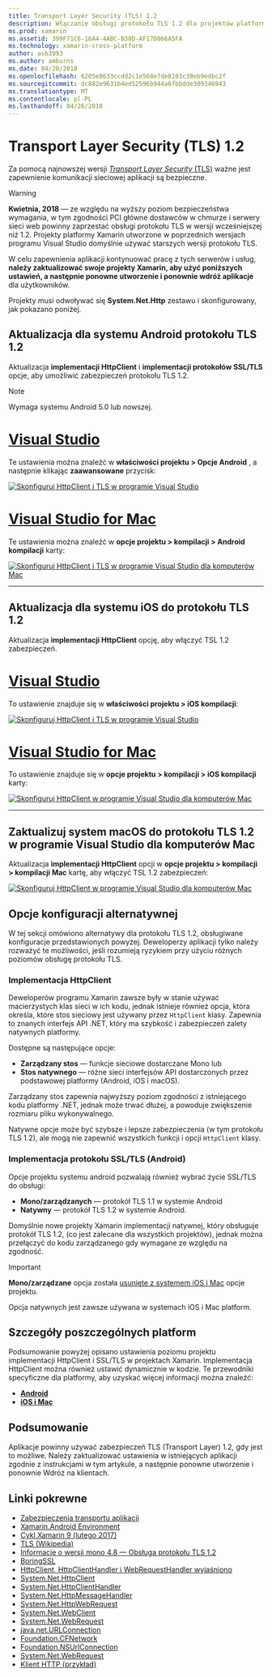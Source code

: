 ```yaml
---
title: Transport Layer Security (TLS) 1.2
description: Włączanie obsługi protokołu TLS 1.2 dla projektów platformy Xamarin w systemach Android, iOS i Mac
ms.prod: xamarin
ms.assetid: 399F71C6-16A4-4ABC-B30D-AF17D066A5FA
ms.technology: xamarin-cross-platform
author: asb3993
ms.author: amburns
ms.date: 04/20/2018
ms.openlocfilehash: 6205e8633ccdd2c1e568e7de8103c38eb9edbc2f
ms.sourcegitcommit: dc882e9631b4ed52596b944a6fbbdde309346943
ms.translationtype: MT
ms.contentlocale: pl-PL
ms.lasthandoff: 04/26/2018
---
```

# <a name="transport-layer-security-tls-12"></a>Transport Layer Security (TLS) 1.2

Za pomocą najnowszej wersji [ _Transport Layer Security_ (TLS)](https://en.wikipedia.org/wiki/Transport_Layer_Security) ważne jest zapewnienie komunikacji sieciowej aplikacji są bezpieczne.

> [!WARNING]
> **Kwietnia, 2018** — ze względu na wyższy poziom bezpieczeństwa wymagania, w tym zgodności PCI główne dostawców w chmurze i serwery sieci web powinny zaprzestać obsługi protokołu TLS w wersji wcześniejszej niż 1.2.  Projekty platformy Xamarin utworzone w poprzednich wersjach programu Visual Studio domyślnie używać starszych wersji protokołu TLS.
>
> W celu zapewnienia aplikacji kontynuować pracę z tych serwerów i usług, **należy zaktualizować swoje projekty Xamarin, aby użyć poniższych ustawień, a następnie ponowne utworzenie i ponownie wdróż aplikacje** dla użytkowników.

Projekty musi odwoływać się **System.Net.Http** zestawu i skonfigurowany, jak pokazano poniżej.

## <a name="update-android-to-tls-12"></a>Aktualizacja dla systemu Android protokołu TLS 1.2

Aktualizacja **implementacji HttpClient** i **implementacji protokołów SSL/TLS** opcje, aby umożliwić zabezpieczeń protokołu TLS 1.2.

> [!NOTE]
> Wymaga systemu Android 5.0 lub nowszej.

# <a name="visual-studiotabwindows"></a>[Visual Studio](#tab/windows)

Te ustawienia można znaleźć w **właściwości projektu > Opcje Android** , a następnie klikając **zaawansowane** przycisk:

[![Skonfiguruj HttpClient i TLS w programie Visual Studio](transport-layer-security-images/android-win-sml.png)](transport-layer-security-images/android-win.png#lightbox)

# <a name="visual-studio-for-mactabmacos"></a>[Visual Studio for Mac](#tab/macos)

Te ustawienia można znaleźć w **opcje projektu > kompilacji > Android kompilacji** karty:

[![Skonfiguruj HttpClient i TLS w programie Visual Studio dla komputerów Mac](transport-layer-security-images/android-mac-sml.png)](transport-layer-security-images/android-mac.png#lightbox)

-----

## <a name="update-ios-to-tls-12"></a>Aktualizacja dla systemu iOS do protokołu TLS 1.2

Aktualizacja **implementacji HttpClient** opcję, aby włączyć TSL 1.2 zabezpieczeń.

# <a name="visual-studiotabwindows"></a>[Visual Studio](#tab/windows)

To ustawienie znajduje się w **właściwości projektu > iOS kompilacji**:

[![Skonfiguruj HttpClient i TLS w programie Visual Studio](transport-layer-security-images/ios-win-sml.png)](transport-layer-security-images/ios-win.png#lightbox)

# <a name="visual-studio-for-mactabmacos"></a>[Visual Studio for Mac](#tab/macos)

To ustawienie znajduje się w **opcje projektu > kompilacji > iOS kompilacji** karty:

[![Skonfiguruj HttpClient w programie Visual Studio dla komputerów Mac](transport-layer-security-images/ios-mac-sml.png)](transport-layer-security-images/ios-mac.png#lightbox)

-----

## <a name="update-macos-to-tls-12-in-visual-studio-for-mac"></a>Zaktualizuj system macOS do protokołu TLS 1.2 w programie Visual Studio dla komputerów Mac

Aktualizacja **implementacji HttpClient** opcji w **opcje projektu > kompilacji > kompilacji Mac** kartę, aby włączyć TSL 1.2 zabezpieczeń:

[![Skonfiguruj HttpClient w programie Visual Studio dla komputerów Mac](transport-layer-security-images/macos-mac-sml.png)](transport-layer-security-images/macos-mac.png#lightbox)

## <a name="alternative-configuration-options"></a>Opcje konfiguracji alternatywnej

W tej sekcji omówiono alternatywy dla protokołu TLS 1.2, obsługiwane konfiguracje przedstawionych powyżej.
Deweloperzy aplikacji tylko należy rozważyć te możliwości, jeśli rozumieją ryzykiem przy użyciu różnych poziomów obsługę protokołu TLS.

### <a name="httpclient-implementation"></a>Implementacja HttpClient

Deweloperów programu Xamarin zawsze były w stanie używać macierzystych klas sieci w ich kodu, jednak istnieje również opcja, która określa, które stos sieciowy jest używany przez `HttpClient` klasy. Zapewnia to znanych interfejs API .NET, który ma szybkość i zabezpieczeń zalety natywnych platformy.

Dostępne są następujące opcje:

- **Zarządzany stos** — funkcje sieciowe dostarczane Mono lub
- **Stos natywnego** — różne sieci interfejsów API dostarczonych przez podstawowej platformy (Android, iOS i macOS).

Zarządzany stos zapewnia najwyższy poziom zgodności z istniejącego kodu platformy .NET, jednak może trwać dłużej, a powoduje zwiększenie rozmiaru pliku wykonywalnego.

Natywne opcje może być szybsze i lepsze zabezpieczenia (w tym protokołu TLS 1.2), ale mogą nie zapewnić wszystkich funkcji i opcji `HttpClient` klasy.

### <a name="ssltls-implementation-android"></a>Implementacja protokołu SSL/TLS (Android)

Opcje projektu systemu android pozwalają również wybrać życie SSL/TLS do obsługi:

- **Mono/zarządzanych** — protokół TLS 1.1 w systemie Android
- **Natywny** — protokół TLS 1.2 w systemie Android.

Domyślnie nowe projekty Xamarin implementacji natywnej, który obsługuje protokół TLS 1.2, (co jest zalecane dla wszystkich projektów), jednak można przełączyć do kodu zarządzanego gdy wymagane ze względu na zgodność.

> [!IMPORTANT]
> **Mono/zarządzane** opcja została [usunięte z systemem iOS i Mac](https://developer.xamarin.com/releases/ios/xamarin.ios_10/xamarin.ios_10.8/) opcje projektu.
>
> Opcja natywnych jest zawsze używana w systemach iOS i Mac platform.

## <a name="platform-specific-details"></a>Szczegóły poszczególnych platform

Podsumowanie powyżej opisano ustawienia poziomu projektu implementacji HttpClient i SSL/TLS w projektach Xamarin. Implementacja HttpClient można również ustawić dynamicznie w kodzie. Te przewodniki specyficzne dla platformy, aby uzyskać więcej informacji można znaleźć:

- [**Android**](~/android/app-fundamentals/http-stack.md)
- [**iOS i Mac**](~/cross-platform/macios/http-stack.md)


## <a name="summary"></a>Podsumowanie

Aplikacje powinny używać zabezpieczeń TLS (Transport Layer) 1.2, gdy jest to możliwe.
Należy zaktualizować ustawienia w istniejących aplikacji zgodnie z instrukcjami w tym artykule, a następnie ponowne utworzenie i ponownie Wdróż na klientach.

## <a name="related-links"></a>Linki pokrewne

- [Zabezpieczenia transportu aplikacji](~/ios/app-fundamentals/ats.md)
- [Xamarin.Android Environment](~/android/deploy-test/environment.md)
- [Cykl Xamarin 9 (lutego 2017)](https://releases.xamarin.com/stable-release-cycle-9/)
- [TLS (Wikipedia)](https://en.wikipedia.org/wiki/Transport_Layer_Security)
- [Informacje o wersji mono 4.8 — Obsługa protokołu TLS 1.2](http://www.mono-project.com/docs/about-mono/releases/4.8.0/#tls-12-support)
- [BoringSSL](https://boringssl.googlesource.com/boringssl/)
- [HttpClient, HttpClientHandler i WebRequestHandler wyjaśniono](https://blogs.msdn.microsoft.com/henrikn/2012/08/07/httpclient-httpclienthandler-and-webrequesthandler-explained/)
- [System.Net.HttpClient](https://msdn.microsoft.com/library/system.net.http.httpclient(v=vs.118).aspx)
- [System.Net.HttpClientHandler](https://msdn.microsoft.com/library/system.net.http.httpclienthandler(v=vs.118).aspx)
- [System.Net.HttpMessageHandler](https://msdn.microsoft.com/library/system.net.http.httpmessagehandler(v=vs.118).aspx)
- [System.Net.HttpWebRequest](https://msdn.microsoft.com/library/system.net.httpwebrequest(v=vs.110).aspx)
- [System.Net.WebClient](https://msdn.microsoft.com/library/system.net.webclient(v=vs.110).aspx)
- [System.Net.WebRequest](https://msdn.microsoft.com/library/system.net.webrequest(v=vs.110).aspx)
- [java.net.URLConnection](http://developer.android.com/reference/java/net/URLConnection.html)
- [Foundation.CFNetwork](https://developer.xamarin.com/api/type/CoreFoundation.CFNetwork/)
- [Foundation.NSUrlConnection](https://developer.xamarin.com/api/type/Foundation.NSUrlConnection/)
- [System.Net.WebRequest](https://msdn.microsoft.com/library/system.net.webrequest(v=vs.110).aspx)
- [Klient HTTP (przykład)](https://developer.xamarin.com/samples/monotouch/HttpClient/)
